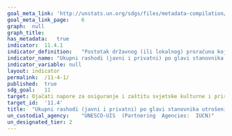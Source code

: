 ```yaml
---	
goal_meta_link:	'http://unstats.un.org/sdgs/files/metadata-compilation/Metadata-Goal-11.pdf'
goal_meta_link_page:	6
graph:	null
graph_title:	
has_metadata:	true
indicator:	11.4.1
indicator_definition:	"Postotak državnog (ili lokalnog) proračuna koji je predviđen za održavanje i očuvanje kulturne i prirodne baštine. Ovaj pokazatelj predstavlja udio državnog (ili lokalnog) proračuna koji je osiguran za zaštitu nacionalne kulturne i prirodne baštine, uključujući i svjetsku kulturnu baštinu."
indicator_name:	"Ukupni rashodi (javni i privatni) po glavi stanovnika utrošeni na očuvanje i zaštitu cjelokupne kulturne i prirodne baštine prema vrsti baštine (kulturna, prirodna, mješovita i oznaka Svjetske baštine), razini vlasti (nacionalna, regionalna i lokalna), vrsti rashoda (operativni izdaci / investicije) i vrsti privatnog financiranja (donacije u naravi, privatni neprofitni sektor i sponzorstvo)"
indicator_variable:	null
layout:	indicator
permalink:	/11-4-1/
published:	true  
sdg_goal:	11
target:	Ojačati napore za osiguranje i zaštitu svjetske kulturne i prirodne baštine
target_id:	'11.4'
title:	"Ukupni rashodi (javni i privatni) po glavi stanovnika utrošeni na očuvanje i zaštitu cjelokupne kulturne i prirodne baštine prema vrsti baštine (kulturna, prirodna, mješovita i oznaka Svjetske baštine), razini vlasti (nacionalna, regionalna i lokalna), vrsti rashoda (operativni izdaci / investicije) i vrsti privatnog financiranja (donacije u naravi, privatni neprofitni sektor i sponzorstvo)"
un_custodial_agency:	"UNESCO-UIS  (Partnering  Agencies:  IUCN)"
un_designated_tier:	2
---	
```

